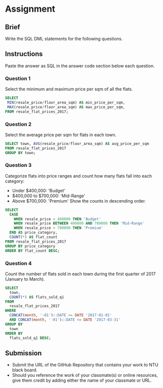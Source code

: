 # Assignment

## Brief

Write the SQL DML statements for the following questions.

## Instructions

Paste the answer as SQL in the answer code section below each question.

### Question 1

Select the minimum and maximum price per sqm of all the flats.

```sql
SELECT
 MIN(resale_price/floor_area_sqm) AS min_price_per_sqm, 
 MAX(resale_price/floor_area_sqm) AS max_price_per_sqm,
FROM resale_flat_prices_2017;

```

### Question 2

Select the average price per sqm for flats in each town.

```sql
SELECT town, AVG(resale_price/floor_area_sqm) AS avg_price_per_sqm 
FROM resale_flat_prices_2017
GROUP BY town;
```

### Question 3

Categorize flats into price ranges and count how many flats fall into each category:

- Under $400,000: 'Budget'
- $400,000 to $700,000: 'Mid-Range'
- Above $700,000: 'Premium'
  Show the counts in descending order.

```sql
SELECT 
  CASE 
    WHEN resale_price < 400000 THEN 'Budget'
    WHEN resale_price BETWEEN 400000 AND 700000 THEN 'Mid-Range'
    WHEN resale_price > 700000 THEN 'Premium'
  END AS price_category,
  COUNT(*) AS flat_count
FROM resale_flat_prices_2017
GROUP BY price_category
ORDER BY flat_count DESC;
```

### Question 4

Count the number of flats sold in each town during the first quarter of 2017 (January to March).

```sql
SELECT 
  town,
  COUNT(*) AS flats_sold_q1
FROM 
  resale_flat_prices_2017
WHERE 
  CONCAT(month, '-01')::DATE >= DATE '2017-01-01' 
  AND CONCAT(month, '-01')::DATE <= DATE '2017-03-31'
GROUP BY 
  town
ORDER BY 
  flats_sold_q1 DESC;
```

## Submission

- Submit the URL of the GitHub Repository that contains your work to NTU black board.
- Should you reference the work of your classmate(s) or online resources, give them credit by adding either the name of your classmate or URL.
